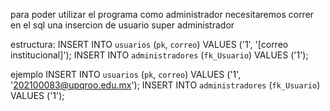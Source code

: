 para poder utilizar el programa como administrador necesitaremos correr en el sql una insercion de 
usuario super administrador

estructura:
INSERT INTO `usuarios` (`pk`, `correo`) VALUES ('1', '[correo institucional]');
INSERT INTO `administradores` (`fk_Usuario`) VALUES ('1');

ejemplo
INSERT INTO `usuarios` (`pk`, `correo`) VALUES ('1', '202100083@upqroo.edu.mx');
INSERT INTO `administradores` (`fk_Usuario`) VALUES ('1');